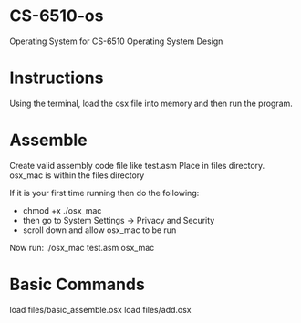 # CS-6510-os
Operating System for CS-6510 Operating System Design

# Instructions
Using the terminal, load the osx file into memory and then run the program.

# Assemble
Create valid assembly code file like test.asm
Place in files directory.
osx_mac is within the files directory

If it is your first time running then do the following:
* chmod +x ./osx_mac
* then go to System Settings -> Privacy and Security
* scroll down and allow osx_mac to be run

Now run:
./osx_mac test.asm osx_mac



# Basic Commands
load files/basic_assemble.osx
load files/add.osx




